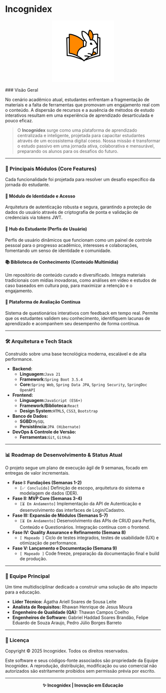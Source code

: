 # Incognidex
<p align="center"><img src="https://github.com/incognidex/Incognidex/blob/main/backend/src/main/resources/public/Incognidex.png" alt="Logo Incognidex" width="200"/></p>
### Visão Geral

No cenário acadêmico atual, estudantes enfrentam a fragmentação de materiais e a falta de ferramentas que promovam um engajamento real com o conteúdo. A dispersão de recursos e a ausência de métodos de estudo interativos resultam em uma experiência de aprendizado desarticulada e pouco eficaz.

> O **Incognidex** surge como uma plataforma de aprendizado centralizada e inteligente, projetada para capacitar estudantes através de um ecossistema digital coeso. Nossa missão é transformar o estudo passivo em uma jornada ativa, colaborativa e mensurável, preparando os alunos para os desafios do futuro.

---

### 🚀 Principais Módulos (Core Features)

Cada funcionalidade foi projetada para resolver um desafio específico da jornada do estudante.

#### 🔐 Módulo de Identidade e Acesso

Arquitetura de autenticação robusta e segura, garantindo a proteção de dados do usuário através de criptografia de ponta e validação de credenciais via tokens JWT.

#### 👤 Hub do Estudante (Perfis de Usuário)

Perfis de usuário dinâmicos que funcionam como um painel de controle pessoal para o progresso acadêmico, interesses e colaborações, fomentando um senso de identidade e comunidade.

#### 📚 Biblioteca de Conhecimento (Conteúdo Multimídia)

Um repositório de conteúdo curado e diversificado. Integra materiais tradicionais com mídias inovadoras, como análises em vídeo e estudos de caso baseados em cultura pop, para maximizar a retenção e o engajamento.

#### 📝 Plataforma de Avaliação Contínua

Sistema de questionários interativos com feedback em tempo real. Permite que os estudantes validem seu conhecimento, identifiquem lacunas de aprendizado e acompanhem seu desempenho de forma contínua.

---

### 🛠️ Arquitetura e Tech Stack

Construído sobre uma base tecnológica moderna, escalável e de alta performance.

* **Backend:**
  * **Linguagem:**`Java 21`
  * **Framework:**`Spring Boot 3.5.4`
  * **Core:**`Spring Web`, `Spring Data JPA`, `Spring Security`, `SpringDoc OpenAPI`
* **Frontend:**
  * **Linguagem:**`JavaScript (ES6+)`
  * **Framework/Biblioteca:**`React`
  * **Design System:**`HTML5`, `CSS3`, `Bootstrap`
* **Banco de Dados:**
  * **SGBD:**`MySQL`
  * **Persistência:**`JPA (Hibernate)`
* **DevOps & Controle de Versão:**
  * **Ferramentas:**`Git`, `GitHub`

---

### 📊 Roadmap de Desenvolvimento & Status Atual

O projeto segue um plano de execução ágil de 9 semanas, focado em entregas de valor incrementais.

* **Fase I: Fundações (Semanas 1-2)**
  * `[✅ Concluído]` Definição de escopo, arquitetura do sistema e modelagem de dados (DER).
* **Fase II: MVP Core (Semanas 3-4)**
  * `[⏳ Em Andamento]` Implementação da API de Autenticação e desenvolvimento das interfaces de Login/Cadastro.
* **Fase III: Expansão de Módulos (Semanas 5-7)**
  * `[⏳ Em Andamento]` Desenvolvimento das APIs de CRUD para Perfis, Conteúdo e Questionários. Integração contínua com o frontend.
* **Fase IV: Quality Assurance e Refinamento (Semana 8)**
  * `[ Mapeado ]` Ciclo de testes integrados, testes de usabilidade (UX) e otimização de performance.
* **Fase V: Lançamento e Documentação (Semana 9)**
  * `[ Mapeado ]` Code freeze, preparação da documentação final e build de produção.

---

### 👥 Equipe Principal

Um time multidisciplinar dedicado a construir uma solução de alto impacto para a educação.

* **Líder Técnico:** Ágatha Ariell Soares de Sousa Leite
* **Analista de Requisitos:** Rhawan Henrique de Jesus Moura
* **Engenheiro de Qualidade (QA):** Thawan Campos Coelho
* **Engenheiros de Software:** Gabriel Haddad Soares Brandão, Felipe Eduardo de Souza Araujo, Pedro Júlio Borges Barreto

---

### 📄 Licença

Copyright © 2025 Incognidex. Todos os direitos reservados.

Este software e seus códigos-fonte associados são propriedade da Equipe Incognidex. A reprodução, distribuição, modificação ou uso comercial não autorizados são estritamente proibidos sem permissão prévia por escrito.

---

<p align="center"> <strong>✨ Incognidex | Inovação em Educação</strong> </p>
